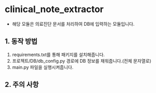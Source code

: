 # clinical_note_extractor
- 해당 모듈은 의료진단 문서를 처리하여 DB에 입력하는 모듈입니다.

## 1. 동작 방법
1) requirements.txt를 통해 패키지를 설치해줍니다.
2) 프로젝트/DB/db_config.py 경로에 DB 정보를 채워줍니다.(전체 문자열로)
3) main.py 파일을 실행시켜줍니다.

## 2. 주의 사항
